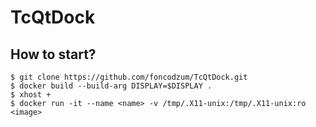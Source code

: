# TcQtDock
## How to start?
```
$ git clone https://github.com/foncodzum/TcQtDock.git
$ docker build --build-arg DISPLAY=$DISPLAY .
$ xhost +
$ docker run -it --name <name> -v /tmp/.X11-unix:/tmp/.X11-unix:ro <image>
```
